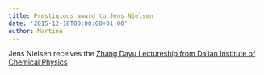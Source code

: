 ```yaml
---
title: Prestigious award to Jens Nielsen
date: '2015-12-18T00:00:00+01:00'
author: Martina
---
```

Jens Nielsen receives the [Zhang Dayu Lectureship from Dalian Institute of Chemical Physics](http://www.chalmers.se/en/departments/bio/news/Pages/Prestigious-award-to-Jens-Nielsen.aspx)

